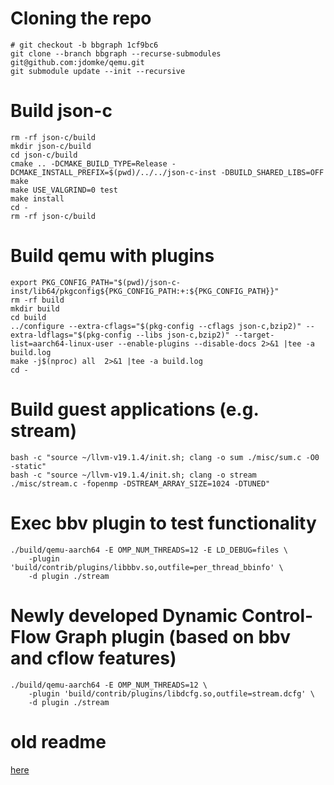 # Cloning the repo
```
# git checkout -b bbgraph 1cf9bc6
git clone --branch bbgraph --recurse-submodules git@github.com:jdomke/qemu.git
git submodule update --init --recursive
```

# Build json-c
```
rm -rf json-c/build
mkdir json-c/build
cd json-c/build
cmake .. -DCMAKE_BUILD_TYPE=Release -DCMAKE_INSTALL_PREFIX=$(pwd)/../../json-c-inst -DBUILD_SHARED_LIBS=OFF
make
make USE_VALGRIND=0 test
make install
cd -
rm -rf json-c/build
```

# Build qemu with plugins
```
export PKG_CONFIG_PATH="$(pwd)/json-c-inst/lib64/pkgconfig${PKG_CONFIG_PATH:+:${PKG_CONFIG_PATH}}"
rm -rf build
mkdir build
cd build
../configure --extra-cflags="$(pkg-config --cflags json-c,bzip2)" --extra-ldflags="$(pkg-config --libs json-c,bzip2)" --target-list=aarch64-linux-user --enable-plugins --disable-docs 2>&1 |tee -a build.log
make -j$(nproc) all  2>&1 |tee -a build.log
cd -
```

# Build guest applications (e.g. stream)
```
bash -c "source ~/llvm-v19.1.4/init.sh; clang -o sum ./misc/sum.c -O0 -static"
bash -c "source ~/llvm-v19.1.4/init.sh; clang -o stream ./misc/stream.c -fopenmp -DSTREAM_ARRAY_SIZE=1024 -DTUNED"
```

# Exec bbv plugin to test functionality
```
./build/qemu-aarch64 -E OMP_NUM_THREADS=12 -E LD_DEBUG=files \
    -plugin 'build/contrib/plugins/libbbv.so,outfile=per_thread_bbinfo' \
    -d plugin ./stream
```

# Newly developed Dynamic Control-Flow Graph plugin (based on bbv and cflow features)
```
./build/qemu-aarch64 -E OMP_NUM_THREADS=12 \
    -plugin 'build/contrib/plugins/libdcfg.so,outfile=stream.dcfg' \
    -d plugin ./stream
```

# old readme
[here](README_org.rst)

